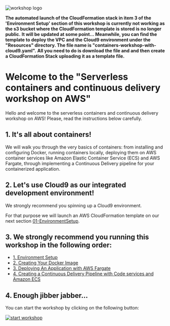 ![workshop logo](https://github.com/patrici0/ecs-code-on-aws/blob/master/images/containers-on-aws-worshop-logo.jpg)

**The automated launch of the CloudFormation stack in item 3 of the 'Environment Setup' section of this workshop is currently not working as the s3 bucket where the CloudFormation template is stored is no longer public.**
**It will be updated at some point... Meanwhile, you can find the template to deploy the VPC and the Cloud9 environment under the "Resources" directory. The file name is "containers-workshop-with-cloud9.yaml".**
**All you need to do is download the file and and then create a CloudFormation Stack uploading it as a template file.** 

# Welcome to the "Serverless containers and continuous delivery workshop on AWS"

Hello and welcome to the serverless containers and continuous delivery workshop on AWS! Please, read the instructions below carefully.

## 1. It's all about containers!

We will walk you through the very basics of containers: from installing and configuring Docker, running containers locally, deploying them on AWS container services like Amazon Elastic Container Service (ECS) and AWS Fargate, through implementing a Continuous Delivery pipeline for your containerized application.

## 2. Let's use Cloud9 as our integrated development environment!

We strongly recommend you spinning up a Cloud9 environment.

For that purpose we will launch an AWS CloudFormation template on our next section [01-EnvironmentSetup](https://github.com/patrici0/ecs-code-on-aws/tree/master/01-EnvironmentSetup).

## 3. We strongly recommend you running this workshop in the following order:

* [1. Environment Setup](/01-EnvironmentSetup)
* [2. Creating Your Docker Image](/02-CreatingDockerImage)
* [3. Deploying An Application with AWS Fargate](/03-DeployFargate)
* [4. Creating a Continuous Delivery Pipeline with Code services and Amazon ECS](/04-ContinuousDelivery)

## 4. Enough jibber jabber...

You can start the workshop by clicking on the following button:

[![start workshop](/images/start_workshop.png)][start_workshop]

[start_workshop]: /01-EnvironmentSetup
